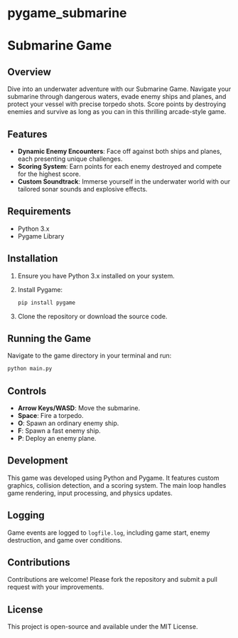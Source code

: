 # pygame_submarine

# Submarine Game

## Overview

Dive into an underwater adventure with our Submarine Game. Navigate your submarine through dangerous waters, evade enemy ships and planes, and protect your vessel with precise torpedo shots. Score points by destroying enemies and survive as long as you can in this thrilling arcade-style game.

## Features

- **Dynamic Enemy Encounters**: Face off against both ships and planes, each presenting unique challenges.
- **Scoring System**: Earn points for each enemy destroyed and compete for the highest score.
- **Custom Soundtrack**: Immerse yourself in the underwater world with our tailored sonar sounds and explosive effects.


## Requirements

- Python 3.x
- Pygame Library

## Installation

1. Ensure you have Python 3.x installed on your system.
2. Install Pygame:

   ```bash
   pip install pygame
   ```

3. Clone the repository or download the source code.

## Running the Game

Navigate to the game directory in your terminal and run:

```bash
python main.py
```

## Controls

- **Arrow Keys/WASD**: Move the submarine.
- **Space**: Fire a torpedo.
- **O**: Spawn an ordinary enemy ship.
- **F**: Spawn a fast enemy ship.
- **P**: Deploy an enemy plane.

## Development

This game was developed using Python and Pygame. It features custom graphics, collision detection, and a scoring system. The main loop handles game rendering, input processing, and physics updates.

## Logging

Game events are logged to `logfile.log`, including game start, enemy destruction, and game over conditions.

## Contributions

Contributions are welcome! Please fork the repository and submit a pull request with your improvements.

## License

This project is open-source and available under the MIT License.

